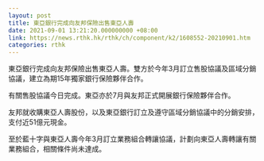 ```yaml
---
layout: post
title: 東亞銀行完成向友邦保險出售東亞人壽
date: 2021-09-01 13:21:20.000000000 +08:00
link: https://news.rthk.hk/rthk/ch/component/k2/1608552-20210901.htm
categories: rthk
---
```


東亞銀行完成向友邦保險出售東亞人壽。雙方於今年3月訂立售股協議及區域分銷協議，建立為期15年獨家銀行保險夥伴合作。

有關售股協議今日完成。東亞亦於7月與友邦正式開展銀行保險夥伴合作。 

友邦就收購東亞人壽股份，以及東亞銀行訂立及遵守區域分銷協議中的分銷安排，支付近51億元現金。

至於藍十字與東亞人壽今年3月訂立業務組合轉讓協議，計劃向東亞人壽轉讓有關業務組合，相關條件尚未達成。
